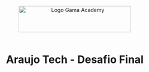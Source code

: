 <div style="display: inline_block" align="center">
  <br>
  
  <img align="center" alt="Logo Gama Academy" title="Gama Academy" height="70" width="300" src=".github/gama_academy_logo.png">
</div>

<br>

<h1 align="center"> Araujo Tech -  Desafio Final</h1>

<br>

